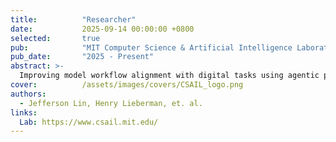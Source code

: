 ```yaml
---
title:          "Researcher"
date:           2025-09-14 00:00:00 +0800
selected:       true
pub:            "MIT Computer Science & Artificial Intelligence Laboratory"
pub_date:       "2025 - Present"
abstract: >-
  Improving model workflow alignment with digital tasks using agentic programming by demonstration. 
cover:          /assets/images/covers/CSAIL_logo.png
authors:
  - Jefferson Lin, Henry Lieberman, et. al.  
links:
  Lab: https://www.csail.mit.edu/
---
```

